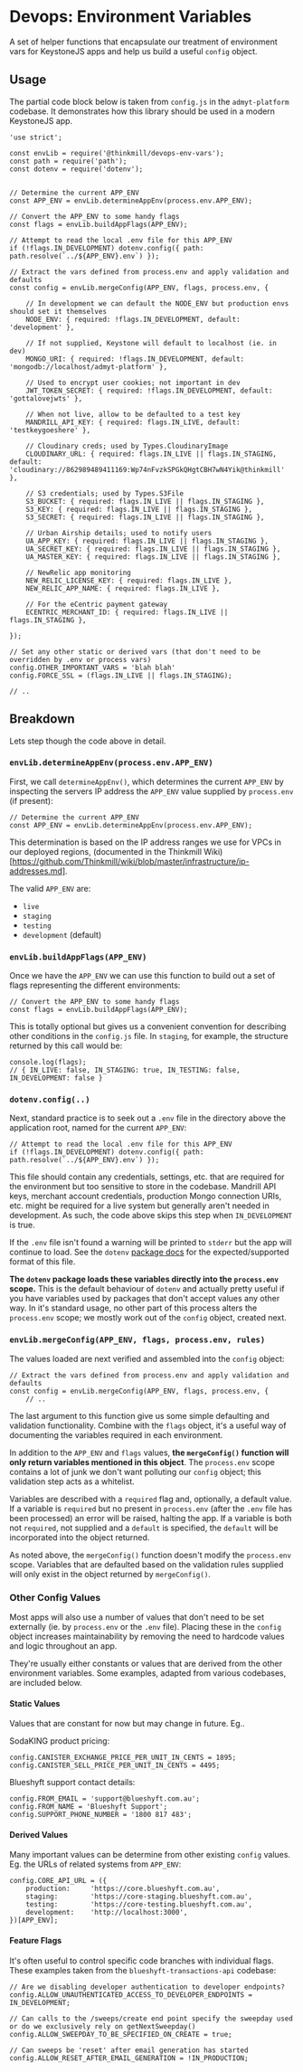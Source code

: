 Devops: Environment Variables
=============================

A set of helper functions that encapsulate our treatment of environment vars for KeystoneJS apps and help us build a useful `config` object.

## Usage

The partial code block below is taken from `config.js` in the `admyt-platform` codebase. 
It demonstrates how this library should be used in a modern KeystoneJS app.

	'use strict';

	const envLib = require('@thinkmill/devops-env-vars');
	const path = require('path');
	const dotenv = require('dotenv');


	// Determine the current APP_ENV
	const APP_ENV = envLib.determineAppEnv(process.env.APP_ENV);

	// Convert the APP_ENV to some handy flags
	const flags = envLib.buildAppFlags(APP_ENV);

	// Attempt to read the local .env file for this APP_ENV
	if (!flags.IN_DEVELOPMENT) dotenv.config({ path: path.resolve(`../${APP_ENV}.env`) });

	// Extract the vars defined from process.env and apply validation and defaults
	const config = envLib.mergeConfig(APP_ENV, flags, process.env, {

		// In development we can default the NODE_ENV but production envs should set it themselves
		NODE_ENV: { required: !flags.IN_DEVELOPMENT, default: 'development' },

		// If not supplied, Keystone will default to localhost (ie. in dev)
		MONGO_URI: { required: !flags.IN_DEVELOPMENT, default: 'mongodb://localhost/admyt-platform' },

		// Used to encrypt user cookies; not important in dev
		JWT_TOKEN_SECRET: { required: !flags.IN_DEVELOPMENT, default: 'gottalovejwts' },

		// When not live, allow to be defaulted to a test key
		MANDRILL_API_KEY: { required: flags.IN_LIVE, default: 'testkeygoeshere' },

		// Cloudinary creds; used by Types.CloudinaryImage
		CLOUDINARY_URL: { required: flags.IN_LIVE || flags.IN_STAGING, default: 'cloudinary://862989489411169:Wp74nFvzkSPGkQHgtCBH7wN4Yik@thinkmill' },

		// S3 credentials; used by Types.S3File
		S3_BUCKET: { required: flags.IN_LIVE || flags.IN_STAGING },
		S3_KEY: { required: flags.IN_LIVE || flags.IN_STAGING },
		S3_SECRET: { required: flags.IN_LIVE || flags.IN_STAGING },

		// Urban Airship details; used to notify users
		UA_APP_KEY: { required: flags.IN_LIVE || flags.IN_STAGING },
		UA_SECRET_KEY: { required: flags.IN_LIVE || flags.IN_STAGING },
		UA_MASTER_KEY: { required: flags.IN_LIVE || flags.IN_STAGING },

	    // NewRelic app monitoring
		NEW_RELIC_LICENSE_KEY: { required: flags.IN_LIVE },
		NEW_RELIC_APP_NAME: { required: flags.IN_LIVE },

		// For the eCentric payment gateway
		ECENTRIC_MERCHANT_ID: { required: flags.IN_LIVE || flags.IN_STAGING },

	});

	// Set any other static or derived vars (that don't need to be overridden by .env or process vars)
	config.OTHER_IMPORTANT_VARS = 'blah blah'
	config.FORCE_SSL = (flags.IN_LIVE || flags.IN_STAGING);
	
	// ..


## Breakdown

Lets step though the code above in detail.

### `envLib.determineAppEnv(process.env.APP_ENV)`

First, we call `determineAppEnv()`, which determines the current `APP_ENV` by inspecting the servers IP address the `APP_ENV` value supplied by `process.env` (if present):

	// Determine the current APP_ENV
	const APP_ENV = envLib.determineAppEnv(process.env.APP_ENV);

This determination is based on the IP address ranges we use for VPCs in our deployed regions, 
(documented in the Thinkmill Wiki)[https://github.com/Thinkmill/wiki/blob/master/infrastructure/ip-addresses.md].

The valid `APP_ENV` are:

* `live`
* `staging`
* `testing`
* `development` (default)

### `envLib.buildAppFlags(APP_ENV)`

Once we have the `APP_ENV` we can use this function to build out a set of flags representing the different environments:

	// Convert the APP_ENV to some handy flags
	const flags = envLib.buildAppFlags(APP_ENV);

This is totally optional but gives us a convenient convention for describing other conditions in the `config.js` file.
In `staging`, for example, the structure returned by this call would be:
	
	console.log(flags);
	// { IN_LIVE: false, IN_STAGING: true, IN_TESTING: false, IN_DEVELOPMENT: false }

### `dotenv.config(..)`

Next, standard practice is to seek out a `.env` file in the directory above the application root, named for the current `APP_ENV`:

	// Attempt to read the local .env file for this APP_ENV
	if (!flags.IN_DEVELOPMENT) dotenv.config({ path: path.resolve(`../${APP_ENV}.env`) });

This file should contain any credentials, settings, etc. that are required for the environment but too sensitive to store in the codebase.
Mandrill API keys, merchant account credentials, production Mongo connection URIs, etc. might be required for a live system but generally aren't needed in development.
As such, the code above skips this step when `IN_DEVELOPMENT` is true.

If the `.env` file isn't found a warning will be printed to `stderr` but the app will continue to load.
See the `dotenv` [package docs](https://www.npmjs.com/package/dotenv) for the expected/supported format of this file.

**The `dotenv` package loads these variables directly into the `process.env` scope.**
This is the default behaviour of `dotenv` and actually pretty useful if you have variables used by packages that don't accept values any other way.
In it's standard usage, no other part of this process alters the `process.env` scope; we mostly work out of the `config` object, created next.

### `envLib.mergeConfig(APP_ENV, flags, process.env, rules)`

The values loaded are next verified and assembled into the `config` object:

	// Extract the vars defined from process.env and apply validation and defaults
	const config = envLib.mergeConfig(APP_ENV, flags, process.env, {
		// ..

The last argument to this function give us some simple defaulting and validation functionality.
Combine with the `flags` object, it's a useful way of documenting the variables required in each environment.

In addition to the `APP_ENV` and `flags` values, **the `mergeConfig()` function will only return variables mentioned in this object**.
The `process.env` scope contains a lot of junk we don't want polluting our `config` object; this validation step acts as a whitelist.

Variables are described with a `required` flag and, optionally, a default value.
If a variable is `required` but no present in `process.env` (after the `.env` file has been processed) an error will be raised, halting the app.
If a variable is both not `required`, not supplied and a `default` is specified, the `default` will be incorporated into the object returned.

As noted above, the `mergeConfig()` function doesn't modify the `process.env` scope.
Variables that are defaulted based on the validation rules supplied will only exist in the object returned by `mergeConfig()`.

### Other Config Values

Most apps will also use a number of values that don't need to be set externally (ie. by `process.env` or the `.env` file).
Placing these in the `config` object increases maintainability by removing the need to hardcode values and logic throughout an app.

They're usually either constants or values that are derived from the other environment variables.
Some examples, adapted from various codebases, are included below.

#### Static Values

Values that are constant for now but may change in future. Eg..

SodaKING product pricing:

	config.CANISTER_EXCHANGE_PRICE_PER_UNIT_IN_CENTS = 1895;
	config.CANISTER_SELL_PRICE_PER_UNIT_IN_CENTS = 4495;

Blueshyft support contact details:

	config.FROM_EMAIL = 'support@blueshyft.com.au';
	config.FROM_NAME = 'Blueshyft Support';
	config.SUPPORT_PHONE_NUMBER = '1800 817 483';


#### Derived Values

Many important values can be determine from other existing `config` values.
Eg. the URLs of related systems from `APP_ENV`:

	config.CORE_API_URL = ({
		production: 	'https://core.blueshyft.com.au',
		staging: 		'https://core-staging.blueshyft.com.au',
		testing: 		'https://core-testing.blueshyft.com.au',
		development: 	'http://localhost:3000',
	})[APP_ENV];

#### Feature Flags

It's often useful to control specific code branches with individual flags.
These examples taken from the `blueshyft-transactions-api` codebase:

	// Are we disabling developer authentication to developer endpoints?
	config.ALLOW_UNAUTHENTICATED_ACCESS_TO_DEVELOPER_ENDPOINTS = IN_DEVELOPMENT;

	// Can calls to the /sweeps/create end point specify the sweepday used or do we exclusively rely on getNextSweepday()
	config.ALLOW_SWEEPDAY_TO_BE_SPECIFIED_ON_CREATE = true;

	// Can sweeps be 'reset' after email generation has started
	config.ALLOW_RESET_AFTER_EMAIL_GENERATION = !IN_PRODUCTION;

